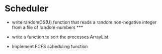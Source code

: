# Scheduler

- write randomOS(U) function that reads a random non-negative integer from a file of random-numbers ***

- write a function to sort the processes ArrayList 



- Implement FCFS scheduling function 
    